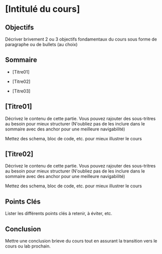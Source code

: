 # [Intitulé du cours]

## Objectifs

Décriver brivement 2 ou 3 objectifs fondamentaux du cours sous forme de paragraphe ou de bullets (au choix)

## Sommaire

- [Titre01]

- [Titre02]

- [Titre03]



## [Titre01]

Décrivez le contenu de cette partie. Vous pouvez rajouter des sous-tritres au besoin pour mieux structurer (N'oubliez pas de les inclure dans le sommaire avec des anchor pour une meilleure navigabilité)

Mettez des schema, bloc de code, etc. pour mieux illustrer le cours


## [Titre02]

Décrivez le contenu de cette partie. Vous pouvez rajouter des sous-tritres au besoin pour mieux structurer (N'oubliez pas de les inclure dans le sommaire avec des anchor pour une meilleure navigabilité)

Mettez des schema, bloc de code, etc. pour mieux illustrer le cours


## Points Clés

Lister les différents points clés à retenir, à éviter, etc.


## Conclusion

Mettre une conclusion brieve du cours tout en assurant la transition vers le cours ou lab prochain.